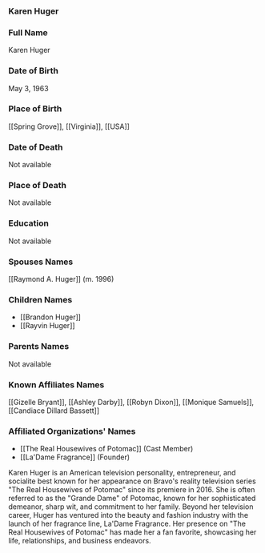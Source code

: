 ### Karen Huger

### Full Name

Karen Huger

### Date of Birth

May 3, 1963

### Place of Birth

[[Spring Grove]], [[Virginia]], [[USA]]

### Date of Death

Not available

### Place of Death

Not available

### Education

Not available

### Spouses Names

[[Raymond A. Huger]] (m. 1996)

### Children Names

- [[Brandon Huger]]
- [[Rayvin Huger]]

### Parents Names

Not available

### Known Affiliates Names

[[Gizelle Bryant]], [[Ashley Darby]], [[Robyn Dixon]], [[Monique Samuels]], [[Candiace Dillard Bassett]]

### Affiliated Organizations' Names

- [[The Real Housewives of Potomac]] (Cast Member)
- [[La'Dame Fragrance]] (Founder)

Karen Huger is an American television personality, entrepreneur, and socialite best known for her appearance on Bravo's reality television series "The Real Housewives of Potomac" since its premiere in 2016. She is often referred to as the "Grande Dame" of Potomac, known for her sophisticated demeanor, sharp wit, and commitment to her family. Beyond her television career, Huger has ventured into the beauty and fashion industry with the launch of her fragrance line, La'Dame Fragrance. Her presence on "The Real Housewives of Potomac" has made her a fan favorite, showcasing her life, relationships, and business endeavors.